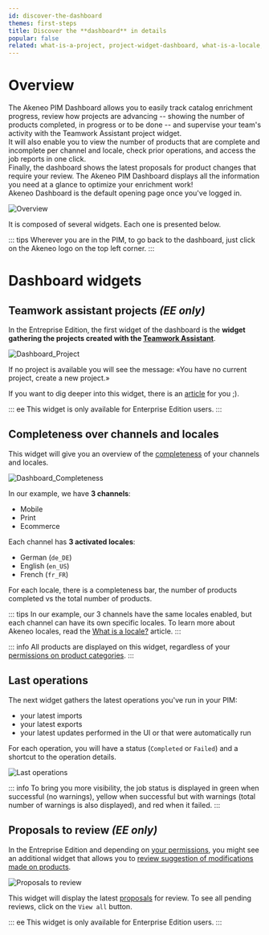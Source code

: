 ```yaml
---
id: discover-the-dashboard
themes: first-steps
title: Discover the **dashboard** in details
popular: false
related: what-is-a-project, project-widget-dashboard, what-is-a-locale, imports, exports, review-products-proposals, access-rights-on-products
---
```


# Overview

The Akeneo PIM Dashboard allows you to easily track catalog enrichment progress, review how projects are advancing -- showing the number of products completed, in progress or to be done -- and supervise your team's activity with the Teamwork Assistant project widget.   
It will also enable you to view the number of products that are complete and incomplete per channel and locale, check prior operations, and access the job reports in one click.    
Finally, the dashboard shows the latest proposals for product changes that require your review. The Akeneo PIM Dashboard displays all the information you need at a glance to optimize your enrichment work!    
Akeneo Dashboard is the default opening page once you've logged in.

![Overview](../img/Dashboard.png)

It is composed of several widgets. Each one is presented below.

::: tips
Wherever you are in the PIM, to go back to the dashboard, just click on the Akeneo logo on the top left corner.
:::

# Dashboard widgets

## Teamwork assistant projects _(EE only)_

In the Entreprise Edition, the first widget of the dashboard is the **widget gathering the projects created with the [Teamwork Assistant](what-is-a-project.html)**.

![Dashboard_Project](../img/Dashboard_Project.png)

If no project is available you will see the message: «You have no current project, create a new project.»

If you want to dig deeper into this widget, there is an [article](project-widget-dashboard.html) for you ;).

::: ee
This widget is only available for Enterprise Edition users.
:::

## Completeness over channels and locales

This widget will give you an overview of the [completeness](what-is-the-completeness.html) of your channels and locales.

![Dashboard_Completeness](../img/Dashboard_Completeness.png)

In our example, we have **3 channels**:
- Mobile
- Print
- Ecommerce

Each channel has **3 activated locales**:
- German (`de_DE`)
- English (`en_US`)
- French (`fr_FR`)

For each locale, there is a completeness bar, the number of products completed vs the total number of products.

::: tips
In our example, our 3 channels have the same locales enabled, but each channel can have its own specific locales. To learn more about Akeneo locales, read the [What is a locale?](what-is-a-locale.html#mainContent) article. 
:::

::: info
All products are displayed on this widget, regardless of your [permissions on product categories](access-rights-on-products.html#rights-depending-on-the-categories).
:::


## Last operations

The next widget gathers the latest operations you've run in your PIM:
- your latest imports
- your latest exports
- your latest updates performed in the UI or that were automatically run

For each operation, you will have a status (`Completed` or `Failed`) and a shortcut to the operation details.

![Last operations](../img/Dashboard_Process.png)

::: info
To bring you more visibility, the job status is displayed in green when successful (no warnings), yellow when successful but with warnings (total number of warnings is also displayed), and red when it failed.
:::


## Proposals to review _(EE only)_

In the Entreprise Edition and depending on [your permissions](access-rights-on-products.html), you might see an additional widget that allows you to [review suggestion of modifications made on products](review-products-proposals.html).

![Proposals to review](../img/Activity_Proposals.png)

This widget will display the latest [proposals](proposals-workflow.html) for review. To see all pending reviews, click on the `View all` button.

::: ee
This widget is only available for Enterprise Edition users.
:::
